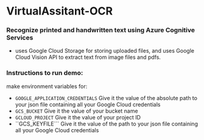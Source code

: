 
# VirtualAssitant-OCR<br>
### Recognize printed and handwritten text using Azure Cognitive Services<br>
* uses Google Cloud Storage for storing uploaded files, and uses Google Cloud Vision API to extract text from image files and pdfs.

### Instructions to run demo:<br>

 make environment variables for:
* ```GOOGLE_APPLICATION_CREDENTIALS``` Give it the value of the absolute path to your json file containing all your Google Cloud credentials
* ```GCS_BUCKET``` Give it the value of your bucket name
* ```GCLOUD_PROJECT``` Give it the value of your project ID
* ``GCS_KEYFILE``` Give it the value of the path to your json file containing all your Google Cloud credentials

